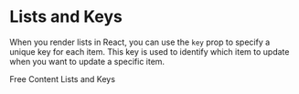 # Lists and Keys

When you render lists in React, you can use the `key` prop to specify a unique key for each item. This key is used to identify which item to update when you want to update a specific item.

<ResourceGroupTitle>Free Content</ResourceGroupTitle>
<BadgeLink colorScheme='blue' badgeText='Official Docs' href='https://reactjs.org/docs/lists-and-keys.html'>Lists and Keys</BadgeLink>
